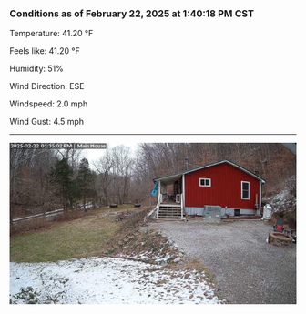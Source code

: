 ### Conditions as of February 22, 2025 at 1:40:18 PM CST 

Temperature: 41.20 &deg;F

Feels like: 41.20 &deg;F

Humidity: 51%

Wind Direction: ESE

Windspeed: 2.0 mph

Wind Gust: 4.5 mph

---

<img src="./images/latest.jpeg"/>

